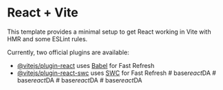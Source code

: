 # React + Vite

This template provides a minimal setup to get React working in Vite with HMR and some ESLint rules.

Currently, two official plugins are available:

- [@vitejs/plugin-react](https://github.com/vitejs/vite-plugin-react/blob/main/packages/plugin-react/README.md) uses [Babel](https://babeljs.io/) for Fast Refresh
- [@vitejs/plugin-react-swc](https://github.com/vitejs/vite-plugin-react-swc) uses [SWC](https://swc.rs/) for Fast Refresh
#   b a s e _ r e a c t _ D A  
 #   b a s e _ r e a c t _ D A  
 #   b a s e _ r e a c t _ D A  
 #   b a s e _ r e a c t _ D A  
 